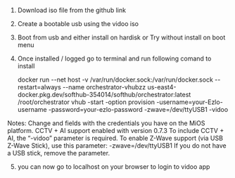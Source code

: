 1) Download iso file from the github link
2) Create a bootable usb using the vidoo iso
3) Boot from usb and either install on hardisk or Try without install on boot menu
4) Once installed / logged go to terminal and run following comand to install

   docker run --net host -v /var/run/docker.sock:/var/run/docker.sock --restart=always --name orchestrator-vhubzz us-east4-docker.pkg.dev/softhub-354014/softhub/orchestrator:latest /root/orchestrator vhub -start -option provision -username=your-Ezlo-username -password=your-ezlo-password -zwave=/dev/ttyUSB1 -vidoo

Notes: 
    Change <your-Ezlo-username> and <your-ezlo-password> fields with the credentials you have on the MiOS platform.
    CCTV + AI support enabled with version 0.7.3
    To include CCTV + AI, the “-vidoo” parameter is required.
    To enable Z-Wave support (via USB Z-Wave Stick), use this parameter: -zwave=/dev/ttyUSB1
    If you do not have a USB stick, remove the parameter.

5) you can now go to localhost on your browser to login to vidoo app
